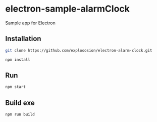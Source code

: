 # electron-sample-alarmClock
Sample app for Electron

## Installation
```bash
git clone https://github.com/explooosion/electron-alarm-clock.git
```

```bash
npm install
```

## Run
```bash
npm start
```

## Build exe
```bash
npm run build
```